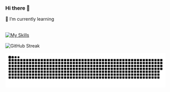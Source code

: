 ### Hi there 👋
🌱 I’m currently learning 
<br />
<br />
<br />
[![My Skills](https://skillicons.dev/icons?i=django)](https://skillicons.dev)
<br /> <br />
![GitHub Streak](https://github-readme-streak-stats.herokuapp.com/?user=basunepal&theme=horizon)
<br />

![](https://github.com/basunepal/basunepal/raw/output/github-contribution-grid-snake.svg)



<!--
**basunepal/basunepal** is a ✨ _special_ ✨ repository because its `README.md` (this file) appears on your GitHub profile.

Here are some ideas to get you started:

- 🔭 I’m currently working on ...
- 🌱 I’m currently learning ...
- 👯 I’m looking to collaborate on ...
- 🤔 I’m looking for help with ...
- 💬 Ask me about ...
- 📫 How to reach me: ...
- 😄 Pronouns: ...
- ⚡ Fun fact: ...
-->
